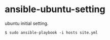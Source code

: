# ansible-ubuntu-setting
ubuntu initial setting.

```
$ sudo ansible-playbook -i hosts site.yml
```
